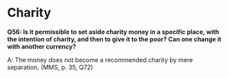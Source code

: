 Charity
=======

**Q56: Is it permissible to set aside charity money in a specific place,
with the intention of charity, and then to give it to the poor? Can one
change it with another currency?**

A: The money does not become a recommended charity by mere separation.
(MMS, p. 35, Q72)



